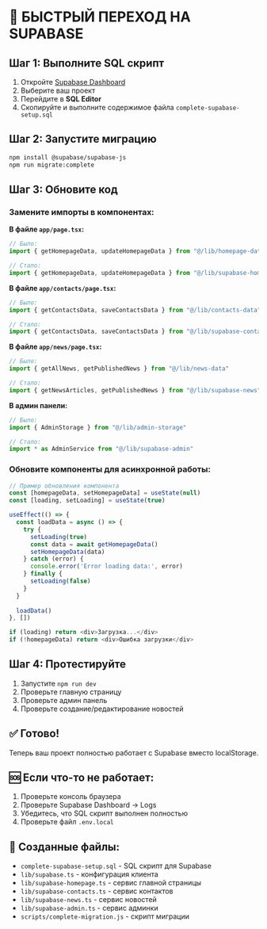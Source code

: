 # 🚀 БЫСТРЫЙ ПЕРЕХОД НА SUPABASE

## Шаг 1: Выполните SQL скрипт

1. Откройте [Supabase Dashboard](https://supabase.com/dashboard)
2. Выберите ваш проект
3. Перейдите в **SQL Editor**
4. Скопируйте и выполните содержимое файла `complete-supabase-setup.sql`

## Шаг 2: Запустите миграцию

```bash
npm install @supabase/supabase-js
npm run migrate:complete
```

## Шаг 3: Обновите код

### Замените импорты в компонентах:

**В файле `app/page.tsx`:**
```typescript
// Было:
import { getHomepageData, updateHomepageData } from "@/lib/homepage-data"

// Стало:
import { getHomepageData, updateHomepageData } from "@/lib/supabase-homepage"
```

**В файле `app/contacts/page.tsx`:**
```typescript
// Было:
import { getContactsData, saveContactsData } from "@/lib/contacts-data"

// Стало:
import { getContactsData, saveContactsData } from "@/lib/supabase-contacts"
```

**В файле `app/news/page.tsx`:**
```typescript
// Было:
import { getAllNews, getPublishedNews } from "@/lib/news-data"

// Стало:
import { getNewsArticles, getPublishedNews } from "@/lib/supabase-news"
```

**В админ панели:**
```typescript
// Было:
import { AdminStorage } from "@/lib/admin-storage"

// Стало:
import * as AdminService from "@/lib/supabase-admin"
```

### Обновите компоненты для асинхронной работы:

```typescript
// Пример обновления компонента
const [homepageData, setHomepageData] = useState(null)
const [loading, setLoading] = useState(true)

useEffect(() => {
  const loadData = async () => {
    try {
      setLoading(true)
      const data = await getHomepageData()
      setHomepageData(data)
    } catch (error) {
      console.error('Error loading data:', error)
    } finally {
      setLoading(false)
    }
  }
  
  loadData()
}, [])

if (loading) return <div>Загрузка...</div>
if (!homepageData) return <div>Ошибка загрузки</div>
```

## Шаг 4: Протестируйте

1. Запустите `npm run dev`
2. Проверьте главную страницу
3. Проверьте админ панель
4. Проверьте создание/редактирование новостей

## ✅ Готово!

Теперь ваш проект полностью работает с Supabase вместо localStorage.

## 🆘 Если что-то не работает:

1. Проверьте консоль браузера
2. Проверьте Supabase Dashboard → Logs
3. Убедитесь, что SQL скрипт выполнен полностью
4. Проверьте файл `.env.local`

## 📁 Созданные файлы:

- `complete-supabase-setup.sql` - SQL скрипт для Supabase
- `lib/supabase.ts` - конфигурация клиента
- `lib/supabase-homepage.ts` - сервис главной страницы
- `lib/supabase-contacts.ts` - сервис контактов
- `lib/supabase-news.ts` - сервис новостей
- `lib/supabase-admin.ts` - сервис админки
- `scripts/complete-migration.js` - скрипт миграции
